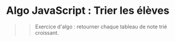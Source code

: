 # Algo JavaScript : Trier les élèves

>> Exercice d'algo : retourner chaque tableau de note trié croissant.